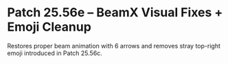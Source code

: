 # Patch 25.56e – BeamX Visual Fixes + Emoji Cleanup

Restores proper beam animation with 6 arrows and removes stray top-right emoji introduced in Patch 25.56c.

